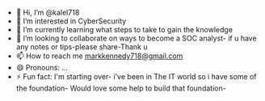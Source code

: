 - 👋 Hi, I’m @kalel718
- 👀 I’m interested in CyberSecurity     
- 🌱 I’m currently learning what steps to take to gain the knowledge
- 💞️ I’m looking to collaborate on ways to become a SOC analyst- if u have any notes or tips-please share-Thank u
- 📫 How to reach me markkennedy718@gmail.com  
- 😄 Pronouns: ...
- ⚡ Fun fact: I'm starting over- i've been in The IT world so i have some of the foundation- Would love some help to build that foundation-

<!---
kalel718/kalel718 is a ✨ special ✨ repository because its `README.md` (this file) appears on your GitHub profile.
You can click the Preview link to take a look at your changes.
--->
